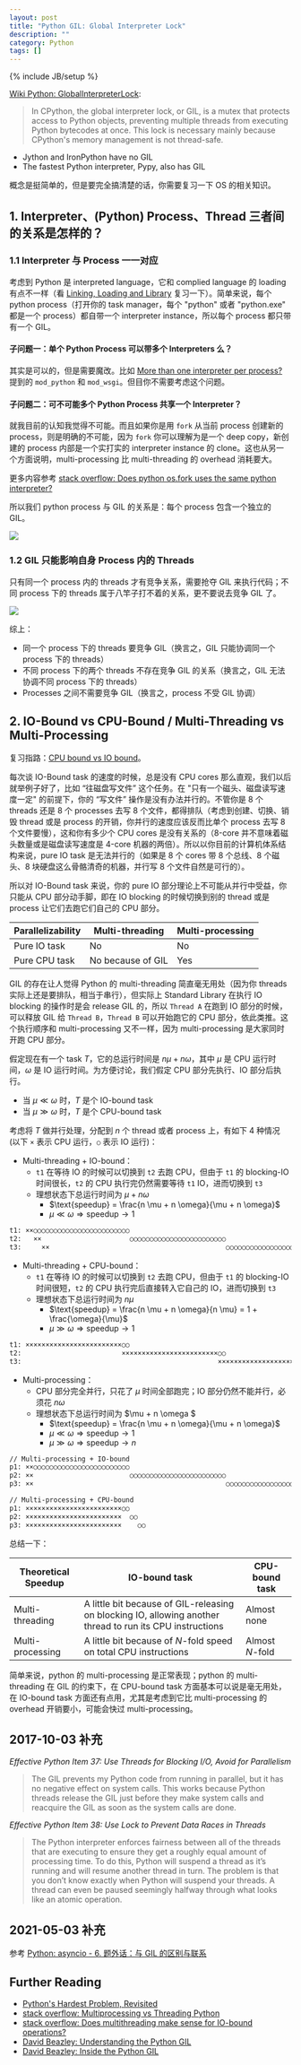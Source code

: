 ```yaml
---
layout: post
title: "Python GIL: Global Interpreter Lock"
description: ""
category: Python
tags: []
---
```

{% include JB/setup %}

[GIL-vs-Process]: https://farm5.staticflickr.com/4362/36824252206_bd6fe5a2e6_z_d.jpg
[GIL-vs-Thread]: https://farm5.staticflickr.com/4434/36872027291_1003ba8dc5_z_d.jpg

[Wiki Python: GlobalInterpreterLock](https://wiki.python.org/moin/GlobalInterpreterLock):

> In CPython, the global interpreter lock, or GIL, is a mutex that protects access to Python objects, preventing multiple threads from executing Python bytecodes at once. This lock is necessary mainly because CPython's memory management is not thread-safe.

- Jython and IronPython have no GIL
- The fastest Python interpreter, Pypy, also has GIL

概念是挺简单的，但是要完全搞清楚的话，你需要复习一下 OS 的相关知识。

## 1. Interpreter、(Python) Process、Thread 三者间的关系是怎样的？

### 1.1 Interpreter 与 Process 一一对应

考虑到 Python 是 interpreted language，它和 complied language 的 loading 有点不一样（看 [Linking, Loading and Library](/os/2016/06/29/linking-loading-and-library) 复习一下）。简单来说，每个 python process（打开你的 task manager，每个 "python" 或者 "python.exe" 都是一个 process）都自带一个 interpreter instance，所以每个 process 都只带有一个 GIL。

#### 子问题一：单个 Python Process 可以带多个 Interpreters 么？

其实是可以的，但是需要魔改。比如 [More than one interpreter per process?](https://bytes.com/topic/python/answers/750015-more-than-one-interpreter-per-process) 提到的 `mod_python` 和 `mod_wsgi`。但目你不需要考虑这个问题。

#### 子问题二：可不可能多个 Python Process 共享一个 Interpreter？

就我目前的认知我觉得不可能。而且如果你是用 `fork` 从当前 process 创建新的 process，则是明确的不可能，因为 `fork` 你可以理解为是一个 deep copy，新创建的 process 内部是一个实打实的 interpreter instance 的 clone。这也从另一个方面说明，multi-processing 比 multi-threading 的 overhead 消耗要大。

更多内容参考 [stack overflow: Does python os.fork uses the same python interpreter?](https://stackoverflow.com/questions/30157895/does-python-os-fork-uses-the-same-python-interpreter)

所以我们 python process 与 GIL 的关系是：每个 process 包含一个独立的 GIL。

![][GIL-vs-Process]

### 1.2 GIL 只能影响自身 Process 内的 Threads

只有同一个 process 内的 threads 才有竞争关系，需要抢夺 GIL 来执行代码；不同 process 下的 threads 属于八竿子打不着的关系，更不要说去竞争 GIL 了。

![][GIL-vs-Thread]

综上：

- 同一个 process 下的 threads 要竞争 GIL（换言之，GIL 只能协调同一个 process 下的 threads）
- 不同 process 下的两个 threads 不存在竞争 GIL 的关系（换言之，GIL 无法协调不同 process 下的 threads）
- Processes 之间不需要竞争 GIL（换言之，process 不受 GIL 协调）

## 2. IO-Bound vs CPU-Bound / Multi-Threading vs Multi-Processing

复习指路：[CPU bound vs IO bound](/os/2017/03/20/cpu-bound-vs-io-bound)。

每次谈 IO-Bound task 的速度的时候，总是没有 CPU cores 那么直观，我们以后就举例子好了，比如 “往磁盘写文件” 这个任务。在 "只有一个磁头、磁盘读写速度一定" 的前提下，你的 “写文件” 操作是没有办法并行的。不管你是 8 个 threads 还是 8 个 processes 去写 8 个文件，都得排队（考虑到创建、切换、销毁 thread 或是 process 的开销，你并行的速度应该反而比单个 process 去写 8 个文件要慢），这和你有多少个 CPU cores 是没有关系的（8-core 并不意味着磁头数量或是磁盘读写速度是 4-core 机器的两倍）。所以以你目前的计算机体系结构来说，pure IO task 是无法并行的（如果是 8 个 cores 带 8 个总线、8 个磁头、8 块硬盘这么骨骼清奇的机器，并行写 8 个文件自然是可行的）。

所以对 IO-Bound task 来说，你的 pure IO 部分理论上不可能从并行中受益，你只能从 CPU 部分动手脚，即在 IO blocking 的时候切换到别的 thread 或是 process 让它们去跑它们自己的 CPU 部分。

| Parallelizability | Multi-threading   | Multi-processing |
|-------------------|-------------------|------------------|
| Pure IO task      | No                | No               |
| Pure CPU task     | No because of GIL | Yes              |

GIL 的存在让人觉得 Python 的 multi-threading 简直毫无用处（因为你 threads 实际上还是要排队，相当于串行），但实际上 Standard Library 在执行 IO blocking 的操作时是会 release GIL 的，所以 `Thread A` 在跑到 IO 部分的时候，可以释放 GIL 给 `Thread B`，`Thread B` 可以开始跑它的 CPU 部分，依此类推。这个执行顺序和 multi-processing 又不一样，因为 multi-processing 是大家同时开跑 CPU 部分。

假定现在有一个 task $T$，它的总运行时间是 $n \mu + n \omega$，其中 $\mu$ 是 CPU 运行时间，$\omega$ 是 IO 运行时间。为方便讨论，我们假定 CPU 部分先执行、IO 部分后执行。

- 当 $\mu \ll \omega$ 时，$T$ 是个 IO-bound task
- 当 $\mu \gg \omega$ 时，$T$ 是个 CPU-bound task

考虑将 $T$ 做并行处理，分配到 $n$ 个 thread 或者 process 上，有如下 4 种情况 (以下 `×` 表示 CPU 运行，`○` 表示 IO 运行)：

- Multi-threading + IO-bound：
  - `t1` 在等待 IO 的时候可以切换到 `t2` 去跑 CPU，但由于 `t1` 的 blocking-IO 时间很长，`t2` 的 CPU 执行完仍然需要等待 `t1` IO，进而切换到 `t3`
  - 理想状态下总运行时间为 $\mu + n \omega$
    - $\text{speedup} = \frac{n \mu + n \omega}{\mu + n \omega}$
    - $\mu \ll \omega \Rightarrow \text{speedup} \to 1$ 

```txt
t1: ××○○○○○○○○○○○○○○○○○○○○○○○○
t2:   ××                      ○○○○○○○○○○○○○○○○○○○○○○○○
t3:     ××                                            ○○○○○○○○○○○○○○○○○○○○○○○○
```

- Multi-threading + CPU-bound：
  - `t1` 在等待 IO 的时候可以切换到 `t2` 去跑 CPU，但由于 `t1` 的 blocking-IO 时间很短，`t2` 的 CPU 执行完后直接转入它自己的 IO，进而切换到 `t3`
  - 理想状态下总运行时间为 $n \mu$
    - $\text{speedup} = \frac{n \mu + n \omega}{n \mu} = 1 + \frac{\omega}{\mu}$
    - $\mu \gg \omega \Rightarrow \text{speedup} \to 1$ 

```txt
t1: ××××××××××××××××××××××××○○
t2:                         ××××××××××××××××××××××××○○
t3:                                                 ××××××××××××××××××××××××○○
```

- Multi-processing：
  - CPU 部分完全并行，只花了 $\mu$ 时间全部跑完；IO 部分仍然不能并行，必须花 $n \omega$
  - 理想状态下总运行时间为 $\mu + n \omega $
    - $\text{speedup} = \frac{n \mu + n \omega}{\mu + n \omega}$
    - $\mu \ll \omega \Rightarrow \text{speedup} \to 1$ 
    - $\mu \gg \omega \Rightarrow \text{speedup} \to n$ 

```txt
// Multi-processing + IO-bound
p1: ××○○○○○○○○○○○○○○○○○○○○○○○○
p2: ××                        ○○○○○○○○○○○○○○○○○○○○○○○○
p3: ××                                                ○○○○○○○○○○○○○○○○○○○○○○○○

// Multi-processing + CPU-bound
p1: ××××××××××××××××××××××××○○
p2: ××××××××××××××××××××××××  ○○
p3: ××××××××××××××××××××××××    ○○
```

总结一下：

| Theoretical Speedup | IO-bound task | CPU-bound task |
|---------------------|---------------|----------------|
| Multi-threading     | A little bit because of GIL-releasing on blocking IO, allowing another thread to run its CPU instructions | Almost none |
| Multi-processing    | A little bit because of $N$-fold speed on total CPU instructions | Almost $N$-fold |

简单来说，python 的 multi-processing 是正常表现；python 的 multi-threading 在 GIL 的约束下，在 CPU-bound task 方面基本可以说是毫无用处，在 IO-bound task 方面还有点用，尤其是考虑到它比 multi-processing 的 overhead 开销要小，可能会快过 multi-processing。

## 2017-10-03 补充

_Effective Python Item 37: Use Threads for Blocking I/O, Avoid for Parallelism_

> The GIL prevents my Python code from running in parallel, but it has no negative effect on system calls. This works because Python threads release the GIL just before they make system calls and reacquire the GIL as soon as the system calls are done.

_Effective Python Item 38: Use Lock to Prevent Data Races in Threads_

> The Python interpreter enforces fairness between all of the threads that are executing to ensure they get a roughly equal amount of processing time. To do this, Python will suspend a thread as it’s running and will resume another thread in turn. The problem is that you don’t know exactly when Python will suspend your threads. A thread can even be paused seemingly halfway through what looks like an atomic operation. 

## 2021-05-03 补充

参考 [Python: asyncio - 6. 题外话：与 GIL 的区别与联系](/asyncio/2021/02/24/python-asyncio#6-%E9%A2%98%E5%A4%96%E8%AF%9D%E4%B8%8E-gil-%E7%9A%84%E5%8C%BA%E5%88%AB%E4%B8%8E%E8%81%94%E7%B3%BB)

## Further Reading

- [Python's Hardest Problem, Revisited](https://jeffknupp.com/blog/2013/06/30/pythons-hardest-problem-revisited/)
- [stack overflow: Multiprocessing vs Threading Python](https://stackoverflow.com/questions/3044580/multiprocessing-vs-threading-python)
- [stack overflow: Does multithreading make sense for IO-bound operations?](https://stackoverflow.com/questions/902425/does-multithreading-make-sense-for-io-bound-operations)
- [David Beazley: Understanding the Python GIL](http://www.dabeaz.com/python/UnderstandingGIL.pdf)
- [David Beazley: Inside the Python GIL](http://www.dabeaz.com/python/GIL.pdf)